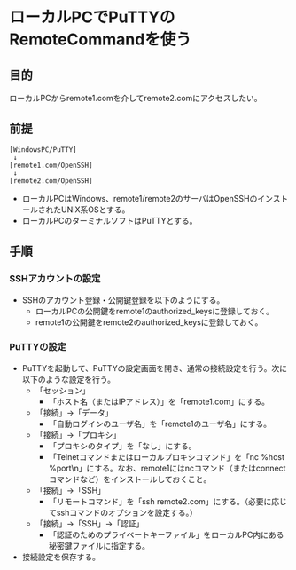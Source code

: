 ﻿# ローカルPCでPuTTYのRemoteCommandを使う

## 目的
ローカルPCからremote1.comを介してremote2.comにアクセスしたい。

## 前提

```
[WindowsPC/PuTTY]
 ↓
[remote1.com/OpenSSH]
 ↓
[remote2.com/OpenSSH]
```

- ローカルPCはWindows、remote1/remote2のサーバはOpenSSHのインストールされたUNIX系OSとする。
- ローカルPCのターミナルソフトはPuTTYとする。


## 手順
### SSHアカウントの設定

- SSHのアカウント登録・公開鍵登録を以下のようにする。
  - ローカルPCの公開鍵をremote1のauthorized_keysに登録しておく。
  - remote1の公開鍵をremote2のauthorized_keysに登録しておく。

### PuTTYの設定

- PuTTYを起動して、PuTTYの設定画面を開き、通常の接続設定を行う。次に以下のような設定を行う。
  - 「セッション」 
     - 「ホスト名（またはIPアドレス）」を「remote1.com」にする。
  - 「接続」→「データ」 
     - 「自動ログインのユーザ名」を「remote1のユーザ名」にする。
  - 「接続」→「プロキシ」 
     - 「プロキシのタイプ」を「なし」にする。
     - 「Telnetコマンドまたはローカルプロキシコマンド」を「nc %host %port\n」にする。なお、remote1にはncコマンド（またはconnectコマンドなど）をインストールしておくこと。
  - 「接続」→「SSH」 
     - 「リモートコマンド」を「ssh remote2.com」にする。（必要に応じてsshコマンドのオプションを設定する。）
  - 「接続」→「SSH」→「認証」 
     - 「認証のためのプライベートキーファイル」をローカルPC内にある秘密鍵ファイルに指定する。
- 接続設定を保存する。
